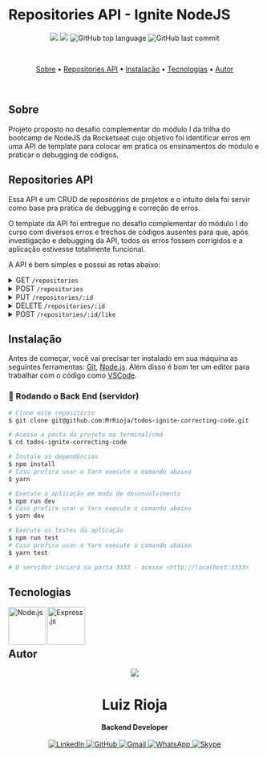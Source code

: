 # Repositories API - Ignite NodeJS

<p align="center">
  <img src="https://img.shields.io/static/v1?label=repositories&message=api&color=blueviolet&style=for-the-badge"/>
  <img src="https://img.shields.io/github/license/MrRioja/todos-ignite-correcting-code?color=blueviolet&logo=License&style=for-the-badge"/>
  <img alt="GitHub top language" src="https://img.shields.io/github/languages/top/MrRioja/todos-ignite-correcting-code?color=blueviolet&logo=JavaScript&logoColor=white&style=for-the-badge">
  <img alt="GitHub last commit" src="https://img.shields.io/github/last-commit/MrRioja/todos-ignite-correcting-code?color=blueviolet&style=for-the-badge">
</p>
<br>

<p align="center">
  <a href="#sobre">Sobre</a> •
  <a href="#repositories-api">Repositories API</a> •
  <a href="#instalação">Instalação</a> •
  <a href="#tecnologias">Tecnologias</a> •
  <a href="#autor">Autor</a>  
</p>

<br>

## Sobre

Projeto proposto no desafio complementar do módulo I da trilha do bootcamp de NodeJS da Rocketseat cujo objetivo foi identificar erros em uma API de template para colocar em pratica os ensinamentos do módulo e praticar o debugging de códigos.

## Repositories API

Essa API é um CRUD de repositórios de projetos e o intuito dela foi servir como base pra pratica de debugging e correção de erros.

O template da API foi entregue no desafio complementar do módulo I do curso com diversos erros e trechos de códigos ausentes para que, após investigação e debugging da API, todos os erros fossem corrigidos e a aplicação estivesse totalmente funcional.

A API é bem simples e possui as rotas abaixo:

<details>
  <summary>GET <code>/repositories</code></summary>
  <br>
  A rota retorna uma lista contendo todos os repositórios cadastrados.
</details>

<details>
  <summary>POST <code>/repositories</code></summary>
  <br>
  A rota recebe <code>title</code>, <code>url</code> e <code>techs</code> pelo corpo da requisição e retorna um objeto com as informações do repositório criado e um status <code>201</code>.  
</details>

<details>
  <summary>PUT <code>/repositories/:id</code></summary>
  <br>
  A rota recebe <code>title</code>, <code>url</code> e <code>techs</code> pelo corpo da requisição e o <code>id</code> do repositório que deve ser atualizado pelo parâmetro da rota. Altera apenas as informações recebidas pelo corpo da requisição e retorna esse repositório atualizado.
</details>

<details>
  <summary>DELETE <code>/repositories/:id</code></summary>
  <br>
  A rota recebe, pelo parâmetro da rota, o <code>id</code> do repositório que deve ser excluído e retorna um status <code>204</code> após a exclusão.  
</details>

<details>
  <summary>POST <code>/repositories/:id/like</code></summary>
  <br>
  A rota recebe, pelo parâmetro da rota, o <code>id</code> do repositório que deve receber o like e retornar o repositório com a quantidade de likes atualizada.  
</details>

## Instalação

Antes de começar, você vai precisar ter instalado em sua máquina as seguintes ferramentas:
[Git](https://git-scm.com), [Node.js](https://nodejs.org/en/).
Além disso é bom ter um editor para trabalhar com o código como [VSCode](https://code.visualstudio.com/).

### 🎲 Rodando o Back End (servidor)

```bash
# Clone este repositório
$ git clone git@github.com:MrRioja/todos-ignite-correcting-code.git

# Acesse a pasta do projeto no terminal/cmd
$ cd todos-ignite-correcting-code

# Instale as dependências
$ npm install
# Caso prefira usar o Yarn execute o comando abaixo
$ yarn

# Execute a aplicação em modo de desenvolvimento
$ npm run dev
# Caso prefira usar o Yarn execute o comando abaixo
$ yarn dev

# Execute os testes da aplicação
$ npm run test
# Caso prefira usar o Yarn execute o comando abaixo
$ yarn test

# O servidor inciará na porta 3333 - acesse <http://localhost:3333>
```

## Tecnologias

<img align="left" src="https://profilinator.rishav.dev/skills-assets/nodejs-original-wordmark.svg" alt="Node.js" height="75" />

<img align="left" src="https://profilinator.rishav.dev/skills-assets/express-original-wordmark.svg" alt="Express.js" height="75"/>

<br><br><br>

## Autor

<div align="center">
<img src="https://images.weserv.nl/?url=avatars.githubusercontent.com/u/55336456?v=4&h=100&w=100&fit=cover&mask=circle&maxage=7d" />
<h1>Luiz Rioja</h1>
<strong>Backend Developer</strong>
<br/>
<br/>

<a href="https://linkedin.com/in/luizrioja" target="_blank">
<img alt="LinkedIn" src="https://img.shields.io/badge/linkedin-%230077B5.svg?style=for-the-badge&logo=linkedin&logoColor=white"/>
</a>

<a href="https://github.com/mrrioja" target="_blank">
<img alt="GitHub" src="https://img.shields.io/badge/github-%23121011.svg?style=for-the-badge&logo=github&logoColor=white"/>
</a>

<a href="mailto:lulyrioja@gmail.com?subject=Fala%20Dev" target="_blank">
<img alt="Gmail" src="https://img.shields.io/badge/Gmail-D14836?style=for-the-badge&logo=gmail&logoColor=white" />
</a>

<a href="https://api.whatsapp.com/send?phone=5511933572652" target="_blank">
<img alt="WhatsApp" src="https://img.shields.io/badge/WhatsApp-25D366?style=for-the-badge&logo=whatsapp&logoColor=white"/>
</a>

<a href="https://join.skype.com/invite/tvBbOq03j5Uu" target="_blank">
<img alt="Skype" src="https://img.shields.io/badge/SKYPE-%2300AFF0.svg?style=for-the-badge&logo=Skype&logoColor=white"/>
</a>

<br/>
<br/>
</div>
